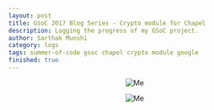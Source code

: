 ```yaml
---
layout: post
title: GSoC 2017 Blog Series - Crypto module for Chapel
description: Logging the progress of my GSoC project.
author: Sarthak Munshi
category: logs
tags: summer-of-code gsoc chapel crypto module google
finished: true
---
```


<p align="center">
  <img alt="Me" src="https://musescore.org/sites/musescore.org/files/Capture%20d%27e%CC%81cran%202016-03-01%2009.48.11.png"/>
</p>

<p align="center">
  <img alt="Me" src="http://www.cray.com/blog/wp-content/uploads/2015/09/Chapel-blog-post.jpg"/>
</p>


